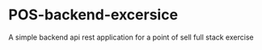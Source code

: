 # POS-backend-excersice
A simple backend api rest application for a point of sell full stack exercise
